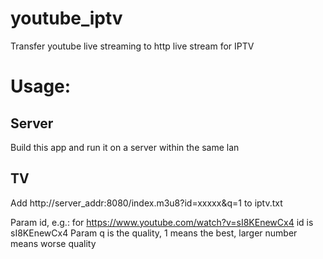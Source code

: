 # youtube_iptv
Transfer youtube live streaming to http live stream for IPTV

# Usage:

## Server
Build this app and run it on a server within the same lan

## TV
Add http://server_addr:8080/index.m3u8?id=xxxxx&q=1 to iptv.txt

Param id, e.g.: for https://www.youtube.com/watch?v=sI8KEnewCx4 id is sI8KEnewCx4
Param q is the quality, 1 means the best, larger number means worse quality
